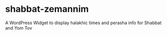 # shabbat-zemannim

A WordPress Widget to display halakhic times and perasha info for Shabbat and Yom Tov
